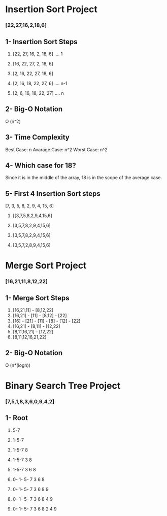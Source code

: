 # Insertion Sort Project

### [22,27,16,2,18,6]

## 1- Insertion Sort Steps

1. [22, 27, 16, 2, 18, 6] .... 1

2. [16, 22, 27, 2, 18, 6]

3. [2, 16, 22, 27, 18, 6]

4. [2, 16, 18, 22, 27, 6] .... n-1

5. [2, 6, 16, 18, 22, 27] .... n

## 2- Big-O Notation

O (n^2)

## 3- Time Complexity

Best Case: n
Avarage Case: n^2
Worst Case: n^2

## 4- Which case for 18?

Since it is in the middle of the array, 18 is in the scope of the average case.

## 5- First 4 Insertion Sort steps

[7, 3, 5, 8, 2, 9, 4, 15, 6]

1. [[3,7,5,8,2,9,4,15,6]

2. [3,5,7,8,2,9,4,15,6]

3. [3,5,7,8,2,9,4,15,6]

4. [3,5,7,2,8,9,4,15,6]

# Merge Sort Project

### [16,21,11,8,12,22] 

## 1- Merge Sort Steps

1. [16,21,11] - [8,12,22]
2. [16,21] - [11] - [8,12] - [22]
3. [16] - [21] - [11] - [8] - [12] - [22]
4. [16,21] - [8,11] - [12,22]
5. [8,11,16,21] - [12,22]
6. [8,11,12,16,21,22]

## 2- Big-O Notation

O (n*(logn))

# Binary Search Tree Project

### [7,5,1,8,3,6,0,9,4,2] 

## 1- Root

1. 5-7

2. 1-5-7

3. 1-5-7
       8

4. 1-5-7
   3   8

5. 1-5-7
   3 6 8

6. 0-  1-  5-  7
       3   6   8

7. 0-  1-  5-  7
       3   6   8
               9

8. 0-  1-  5-  7
       3   6   8
       4       9

9. 0-  1-  5-  7
       3   6   8
      2 4      9